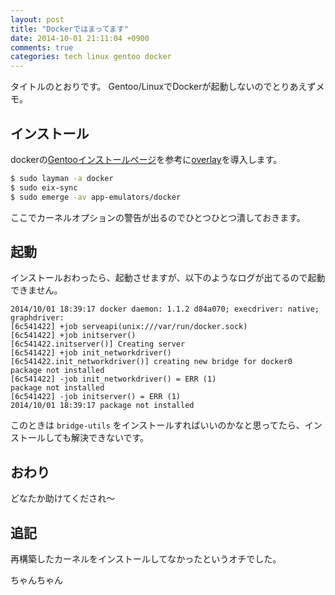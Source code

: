 ```yaml
---
layout: post
title: "Dockerではまってます"
date: 2014-10-01 21:11:04 +0900
comments: true
categories: tech linux gentoo docker
---
```


タイトルのとおりです。
Gentoo/LinuxでDockerが起動しないのでとりあえずメモ。

## インストール
dockerの[Gentooインストールページ](https://docs.docker.com/installation/gentoolinux/)を参考に[overlay](https://github.com/tianon/docker-overlay)を導入します。

```sh
$ sudo layman -a docker
$ sudo eix-sync
$ sudo emerge -av app-emulators/docker
```

ここでカーネルオプションの警告が出るのでひとつひとつ潰しておきます。

## 起動
インストールおわったら、起動させますが、以下のようなログが出てるので起動できません。

```
2014/10/01 18:39:17 docker daemon: 1.1.2 d84a070; execdriver: native; graphdriver:
[6c541422] +job serveapi(unix:///var/run/docker.sock)
[6c541422] +job initserver()
[6c541422.initserver()] Creating server
[6c541422] +job init_networkdriver()
[6c541422.init_networkdriver()] creating new bridge for docker0
package not installed
[6c541422] -job init_networkdriver() = ERR (1)
package not installed
[6c541422] -job initserver() = ERR (1)
2014/10/01 18:39:17 package not installed
```

このときは `bridge-utils` をインストールすればいいのかなと思ってたら、インストールしても解決できないです。


## おわり
どなたか助けてくだされ〜


## 追記

再構築したカーネルをインストールしてなかったというオチでした。

ちゃんちゃん
